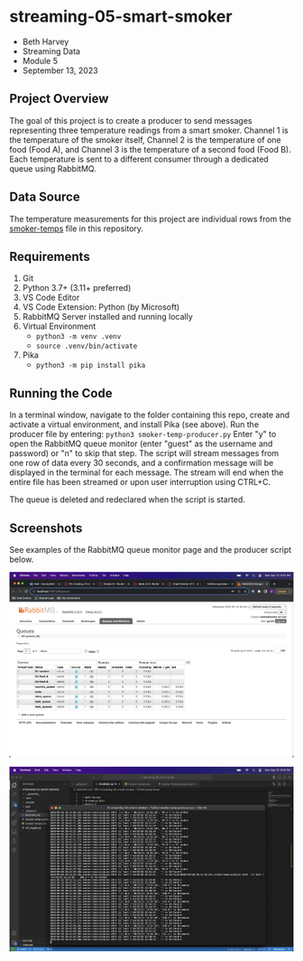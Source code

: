 # streaming-05-smart-smoker

* Beth Harvey
* Streaming Data
* Module 5
* September 13, 2023

## Project Overview

The goal of this project is to create a producer to send messages representing three temperature readings from a smart smoker. Channel 1 is the temperature of the smoker itself, Channel 2 is the temperature of one food (Food A), and Channel 3 is the temperature of a second food (Food B). Each temperature is sent to a different consumer through a dedicated queue using RabbitMQ.

## Data Source

The temperature measurements for this project are individual rows from the [smoker-temps](smoker-temps.csv) file in this repository.

## Requirements

1. Git
2. Python 3.7+ (3.11+ preferred)
3. VS Code Editor
4. VS Code Extension: Python (by Microsoft)
5. RabbitMQ Server installed and running locally
6. Virtual Environment
    * `python3 -m venv .venv`
    * `source .venv/bin/activate`
7. Pika
    * `python3 -m pip install pika`

## Running the Code

In a terminal window, navigate to the folder containing this repo, create and activate a virtual environment, and install Pika (see above). Run the producer file by entering:
    `python3 smoker-temp-producer.py`
Enter "y" to open the RabbitMQ queue monitor (enter "guest" as the username and password) or "n" to skip that step. The script will stream messages from one row of data every 30 seconds, and a confirmation message will be displayed in the terminal for each message. The stream will end when the entire file has been streamed or upon user interruption using CTRL+C.

The queue is deleted and redeclared when the script is started.

## Screenshots

See examples of the RabbitMQ queue monitor page and the producer script below.

![RabbitMQ queue monitor page](rabbitmq-monitor.png)

![Smoker Temp Producer script running](smoker-temp-producer-screenshot.png)